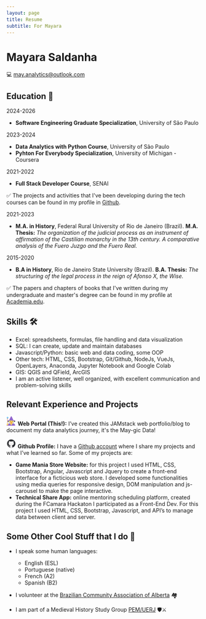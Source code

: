 ```yaml
---
layout: page
title: Resume
subtitle: For Mayara
---
```


# Mayara Saldanha
💻 may.analytics@outlook.com

Education 📖
---------

2024-2026
- **Software Engineering Graduate Specialization**, University of São Paulo

2023-2024
- **Data Analytics with Python Course**, University of São Paulo
- **Pyhton For Everybody Specialization**, University of Michigan -  Coursera

2021-2022
- **Full Stack Developer Course**, SENAI

✅ The projects and activities that I've been developing during the tech courses can be found in my profile in [Github](https://github.com/May30Sal). 

2021-2023
- **M.A. in History**, Federal Rural University of Rio de Janeiro (Brazil). **M.A. Thesis:** *The organization of the judicial process as an instrument of affirmation of the Castilian monarchy in the 13th century. A comparative analysis of the Fuero Juzgo and the Fuero Real.*

2015-2020
- **B.A in History**, Rio de Janeiro State University (Brazil). **B.A. Thesis:** *The structuring of the legal process in the reign of Afonso X, the Wise.*

✅ The papers and chapters of books that I've written during my undergraduate and master's degree can be found in my profile at [Academia.edu](https://passeidireto.academia.edu/MayaraSaldanha). 



Skills 🛠️
----------

* Excel: spreadsheets, formulas, file handling and data visualization
* SQL: I can create, update and maintain databases
* Javascript/Python: basic web and data coding, some OOP
* Other tech: HTML, CSS, Bootstrap, Git/Github, NodeJs, VueJs, OpenLayers, Anaconda, Jupyter Notebook and Google Colab
* GIS: QGIS and QField, ArcGIS
* I am an active listener, well organized, with excellent communication and problem-solving skills

Relevant Experience and Projects
--------------------

<img style="width:5%; height:5%;"
  src="/assets/img/female_mage.png" 
  alt="Female mage image"> **Web Portal (This!):** I’ve created this JAMstack web portfolio/blog to document my data analytics journey, it's the May-gic Data! 


 <img style="width:5%; height:5%;"
  src="/assets/img/github.png" 
  alt="github icon image"> **Github Profile:** I have a [Github account](https://github.com/May30Sal) where I share my projects and what I’ve learned so far. Some of my projects are:
* **Game Mania Store Website:** for this project I used HTML, CSS, Bootstrap, Angular, Javascript and Jquery to create a front-end interface for a ficticious web store. I developed some functionalities using media queries for responsive design, DOM manipulation and js-carousel to make the page interactive.
* **Technical Share App:** online mentoring scheduling platform, created during the FCamara Hackaton I participated as a Front-End Dev. For this project I used HTML, CSS, Bootstrap, Javascript, and API’s to manage data between client and server. 


Some Other Cool Stuff that I do 🤩
----------------------------------------

* I speak some human languages:

     * English (ESL)
     * Portuguese (native)
     * French (A2)
     * Spanish (B2)

* I volunteer at the [Brazilian Community Association of Alberta](https://brazilianassociation.org/) 🏘️

* I am part of a Medieval History Study Group [PEM/UERJ](https://pemuerj.wordpress.com/blog/) 🛡️⚔️